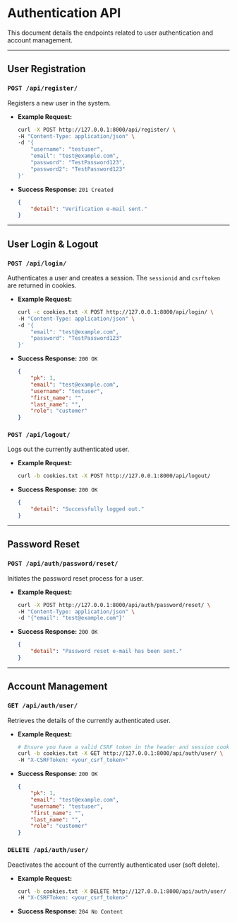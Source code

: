# Authentication API

This document details the endpoints related to user authentication and account management.

---

## User Registration

### `POST /api/register/`

Registers a new user in the system.

*   **Example Request:**
    ```bash
    curl -X POST http://127.0.0.1:8000/api/register/ \
    -H "Content-Type: application/json" \
    -d '{
        "username": "testuser",
        "email": "test@example.com",
        "password": "TestPassword123",
        "password2": "TestPassword123"
    }'
    ```

*   **Success Response:** `201 Created`
    ```json
    {
        "detail": "Verification e-mail sent."
    }
    ```

---

## User Login & Logout

### `POST /api/login/`

Authenticates a user and creates a session. The `sessionid` and `csrftoken` are returned in cookies.

*   **Example Request:**
    ```bash
    curl -c cookies.txt -X POST http://127.0.0.1:8000/api/login/ \
    -H "Content-Type: application/json" \
    -d '{
        "email": "test@example.com",
        "password": "TestPassword123"
    }'
    ```

*   **Success Response:** `200 OK`
    ```json
    {
        "pk": 1,
        "email": "test@example.com",
        "username": "testuser",
        "first_name": "",
        "last_name": "",
        "role": "customer"
    }
    ```

### `POST /api/logout/`

Logs out the currently authenticated user.

*   **Example Request:**
    ```bash
    curl -b cookies.txt -X POST http://127.0.0.1:8000/api/logout/
    ```

*   **Success Response:** `200 OK`
    ```json
    {
        "detail": "Successfully logged out."
    }
    ```

---

## Password Reset

### `POST /api/auth/password/reset/`

Initiates the password reset process for a user.

*   **Example Request:**
    ```bash
    curl -X POST http://127.0.0.1:8000/api/auth/password/reset/ \
    -H "Content-Type: application/json" \
    -d '{"email": "test@example.com"}'
    ```

*   **Success Response:** `200 OK`
    ```json
    {
        "detail": "Password reset e-mail has been sent."
    }
    ```

---

## Account Management

### `GET /api/auth/user/`

Retrieves the details of the currently authenticated user.

*   **Example Request:**
    ```bash
    # Ensure you have a valid CSRF token in the header and session cookie
    curl -b cookies.txt -X GET http://127.0.0.1:8000/api/auth/user/ \
    -H "X-CSRFToken: <your_csrf_token>"
    ```

*   **Success Response:** `200 OK`
    ```json
    {
        "pk": 1,
        "email": "test@example.com",
        "username": "testuser",
        "first_name": "",
        "last_name": "",
        "role": "customer"
    }
    ```

### `DELETE /api/auth/user/`

Deactivates the account of the currently authenticated user (soft delete).

*   **Example Request:**
    ```bash
    curl -b cookies.txt -X DELETE http://127.0.0.1:8000/api/auth/user/ \
    -H "X-CSRFToken: <your_csrf_token>"
    ```

*   **Success Response:** `204 No Content`